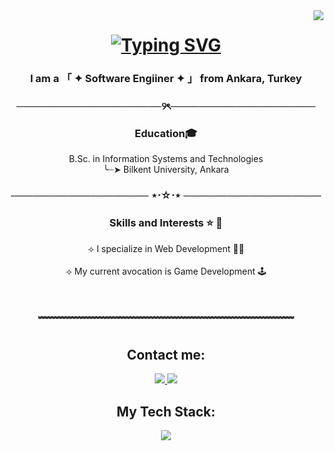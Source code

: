 <img align= 'right' src='https://visitor-badge.laobi.icu/badge?page_id=serhat.sergikaya.serhat-sergikaya' />

<h1 align='center'>
  <a href="https://git.io/typing-svg">
  <a href="https://git.io/typing-svg"><img src="https://readme-typing-svg.demolab.com?font=Poetsen+One&size=40&duration=1000&pause=500&color=FFDE34&center=true&vCenter=true&multiline=true&random=false&width=435&height=110&lines=Hello+there!%F0%9F%AB%A1;I'm+Serhat+Sergikaya" alt="Typing SVG" /></a>
    </a>
</h1>

<h3 align='center'> I am a  「 ✦ Software Engiiner ✦ 」 from Ankara, Turkey</h3>

<h3 align='center'>────────────────────୨ৎ────────────────────</h3>

<h3 align='center'>Education🎓 </h3>

<p align='center'>B.Sc. in Information Systems and Technologies <br/>
╰┈➤ Bilkent University, Ankara</p>

<h3 align='center'>─────────────────── ⋆⋅☆⋅⋆ ───────────────────</h3>

<h3 align='center'>Skills and Interests ⭐ 🔭</h3>
<p align='center'> ⟢ I specialize in Web Development 🐱‍💻 
  <br/>
  <br/>
⟢ My current avocation is Game Development 🕹️ </p>
<br/>

<h3 align='center'>﹌﹌﹌﹌﹌﹌﹌﹌﹌﹌﹌﹌﹌﹌﹌﹌﹌﹌﹌﹌﹌﹌﹌﹌﹌</h3>


<div align='center'>
  
  <h2 > Contact me:</h2>  
    
  <a href='mailto:serhatsergikaya@gmail.com'> 
    <img src='https://img.shields.io/badge/Gmail-D14836?style=for-the-badge&logo=gmail&logoColor=white' />
  <a/>
    
  <a href='https://www.linkedin.com/in/serhatsergikaya/'> 
    <img src='https://img.shields.io/badge/LinkedIn-0077B5?style=for-the-badge&logo=linkedin&logoColor=white' />
  <a/>
  
  
  <h2 align= 'center'> My Tech Stack: </h2>
  
  <p align="center">
    <a href="https://skillicons.dev">
      <img src="https://skillicons.dev/icons?i=html,css,js,ts,react,vite,unity,cs" />
    </a>
  </p>
  <img
  
</div>
  


